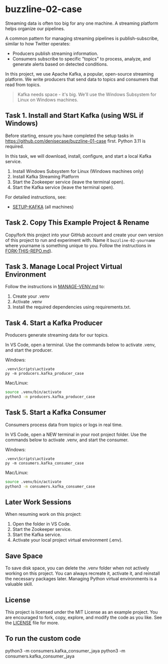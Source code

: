 # buzzline-02-case

Streaming data is often too big for any one machine. 
A streaming platform helps organize our pipelines.

A common pattern for managing streaming pipelines is publish-subscribe, similar to how Twitter operates:

- Producers publish streaming information.
- Consumers subscribe to specific "topics" to process, analyze, and generate alerts based on detected conditions.

In this project, we use Apache Kafka, a popular, open-source streaming platform.
We write producers that send data to topics and consumers that read from topics.

> Kafka needs space - it's big. We'll use the Windows Subsystem for Linux on Windows machines. 

## Task 1. Install and Start Kafka (using WSL if Windows)

Before starting, ensure you have completed the setup tasks in <https://github.com/denisecase/buzzline-01-case> first. 
Python 3.11 is required. 

In this task, we will download, install, configure, and start a local Kafka service. 

1. Install Windows Subsystem for Linux (Windows machines only)
2. Install Kafka Streaming Platform
3. Start the Zookeeper service (leave the terminal open).
4. Start the Kafka service (leave the terminal open).

For detailed instructions, see:

- [SETUP-KAFKA](docs/SETUP-KAFKA.md) (all machines)


## Task 2. Copy This Example Project & Rename

Copy/fork this project into your GitHub account
and create your own version of this project to run and experiment with. 
Name it `buzzline-02-yourname` where yourname is something unique to you.
Follow the instructions in [FORK-THIS-REPO.md](https://github.com/denisecase/buzzline-01-case/blob/main/docs/FORK-THIS-REPO.md)).
    

## Task 3. Manage Local Project Virtual Environment

Follow the instructions in [MANAGE-VENV.md](https://github.com/denisecase/buzzline-01-case/blob/main/docs/MANAGE-VENV.md) to:
1. Create your .venv
2. Activate .venv
3. Install the required dependencies using requirements.txt.

## Task 4. Start a Kafka Producer

Producers generate streaming data for our topics.

In VS Code, open a terminal.
Use the commands below to activate .venv, and start the producer. 

Windows:
```shell
.venv\Scripts\activate
py -m producers.kafka_producer_case
```

Mac/Linux:
```zsh
source .venv/bin/activate
python3 -m producers.kafka_producer_case
```

## Task 5. Start a Kafka Consumer

Consumers process data from topics or logs in real time.

In VS Code, open a NEW terminal in your root project folder. 
Use the commands below to activate .venv, and start the consumer. 

Windows:
```shell
.venv\Scripts\activate
py -m consumers.kafka_consumer_case
```

Mac/Linux:
```zsh
source .venv/bin/activate
python3 -m consumers.kafka_consumer_case
```

## Later Work Sessions
When resuming work on this project:
1. Open the folder in VS Code. 
2. Start the Zookeeper service.
3. Start the Kafka service.
4. Activate your local project virtual environment (.env).

## Save Space
To save disk space, you can delete the .venv folder when not actively working on this project.
You can always recreate it, activate it, and reinstall the necessary packages later. 
Managing Python virtual environments is a valuable skill. 

## License
This project is licensed under the MIT License as an example project. 
You are encouraged to fork, copy, explore, and modify the code as you like. 
See the [LICENSE](LICENSE.txt) file for more.

## To run the custom code 
python3 -m consumers.kafka_consumer_jaya
python3 -m consumers.kafka_consumer_jaya